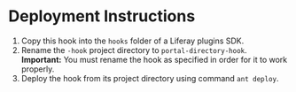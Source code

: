 # Deployment Instructions

1. Copy this hook into the `hooks` folder of a Liferay plugins SDK.
2. Rename the `-hook` project directory to `portal-directory-hook`. **Important:** 
You must rename the hook as specified in order for it to work properly.
3. Deploy the hook from its project directory using command `ant deploy`.
